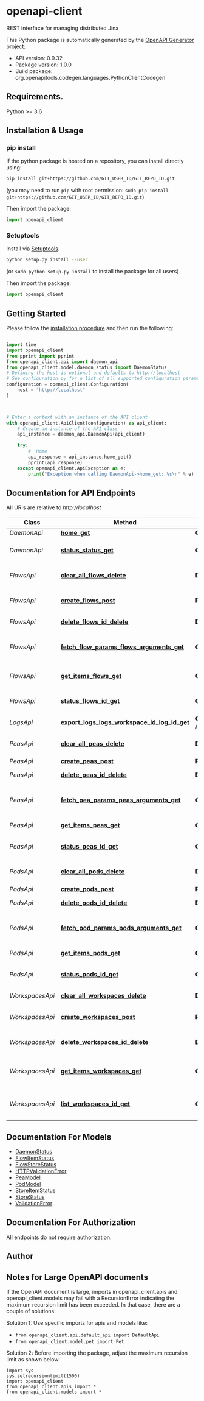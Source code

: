 # openapi-client
REST interface for managing distributed Jina

This Python package is automatically generated by the [OpenAPI Generator](https://openapi-generator.tech) project:

- API version: 0.9.32
- Package version: 1.0.0
- Build package: org.openapitools.codegen.languages.PythonClientCodegen

## Requirements.

Python >= 3.6

## Installation & Usage
### pip install

If the python package is hosted on a repository, you can install directly using:

```sh
pip install git+https://github.com/GIT_USER_ID/GIT_REPO_ID.git
```
(you may need to run `pip` with root permission: `sudo pip install git+https://github.com/GIT_USER_ID/GIT_REPO_ID.git`)

Then import the package:
```python
import openapi_client
```

### Setuptools

Install via [Setuptools](http://pypi.python.org/pypi/setuptools).

```sh
python setup.py install --user
```
(or `sudo python setup.py install` to install the package for all users)

Then import the package:
```python
import openapi_client
```

## Getting Started

Please follow the [installation procedure](#installation--usage) and then run the following:

```python

import time
import openapi_client
from pprint import pprint
from openapi_client.api import daemon_api
from openapi_client.model.daemon_status import DaemonStatus
# Defining the host is optional and defaults to http://localhost
# See configuration.py for a list of all supported configuration parameters.
configuration = openapi_client.Configuration(
    host = "http://localhost"
)



# Enter a context with an instance of the API client
with openapi_client.ApiClient(configuration) as api_client:
    # Create an instance of the API class
    api_instance = daemon_api.DaemonApi(api_client)
    
    try:
        #  Home
        api_response = api_instance.home_get()
        pprint(api_response)
    except openapi_client.ApiException as e:
        print("Exception when calling DaemonApi->home_get: %s\n" % e)
```

## Documentation for API Endpoints

All URIs are relative to *http://localhost*

Class | Method | HTTP request | Description
------------ | ------------- | ------------- | -------------
*DaemonApi* | [**home_get**](docs/DaemonApi.md#home_get) | **GET** / |  Home
*DaemonApi* | [**status_status_get**](docs/DaemonApi.md#status_status_get) | **GET** /status | Get the status of the daemon
*FlowsApi* | [**clear_all_flows_delete**](docs/FlowsApi.md#clear_all_flows_delete) | **DELETE** /flows | Terminate all running Flows
*FlowsApi* | [**create_flows_post**](docs/FlowsApi.md#create_flows_post) | **POST** /flows | Create a Flow from a YAML config
*FlowsApi* | [**delete_flows_id_delete**](docs/FlowsApi.md#delete_flows_id_delete) | **DELETE** /flows/{id} | Terminate a running Flow
*FlowsApi* | [**fetch_flow_params_flows_arguments_get**](docs/FlowsApi.md#fetch_flow_params_flows_arguments_get) | **GET** /flows/arguments | Get all accept arguments of a Flow
*FlowsApi* | [**get_items_flows_get**](docs/FlowsApi.md#get_items_flows_get) | **GET** /flows | Get all alive Flows&#39; status
*FlowsApi* | [**status_flows_id_get**](docs/FlowsApi.md#status_flows_id_get) | **GET** /flows/{id} | Get the status of a running Flow
*LogsApi* | [**export_logs_logs_workspace_id_log_id_get**](docs/LogsApi.md#export_logs_logs_workspace_id_log_id_get) | **GET** /logs/{workspace_id}/{log_id} |  Export Logs
*PeasApi* | [**clear_all_peas_delete**](docs/PeasApi.md#clear_all_peas_delete) | **DELETE** /peas | Terminate all running Peas
*PeasApi* | [**create_peas_post**](docs/PeasApi.md#create_peas_post) | **POST** /peas | Create a Pea
*PeasApi* | [**delete_peas_id_delete**](docs/PeasApi.md#delete_peas_id_delete) | **DELETE** /peas/{id} | Terminate a running Pea
*PeasApi* | [**fetch_pea_params_peas_arguments_get**](docs/PeasApi.md#fetch_pea_params_peas_arguments_get) | **GET** /peas/arguments | Get all accept arguments of a Pea
*PeasApi* | [**get_items_peas_get**](docs/PeasApi.md#get_items_peas_get) | **GET** /peas | Get all alive Pea&#39; status
*PeasApi* | [**status_peas_id_get**](docs/PeasApi.md#status_peas_id_get) | **GET** /peas/{id} | Get status of a running Pea
*PodsApi* | [**clear_all_pods_delete**](docs/PodsApi.md#clear_all_pods_delete) | **DELETE** /pods | Terminate all running Pods
*PodsApi* | [**create_pods_post**](docs/PodsApi.md#create_pods_post) | **POST** /pods | Create a Pod
*PodsApi* | [**delete_pods_id_delete**](docs/PodsApi.md#delete_pods_id_delete) | **DELETE** /pods/{id} | Terminate a running Pod
*PodsApi* | [**fetch_pod_params_pods_arguments_get**](docs/PodsApi.md#fetch_pod_params_pods_arguments_get) | **GET** /pods/arguments | Get all accept arguments of a Pod
*PodsApi* | [**get_items_pods_get**](docs/PodsApi.md#get_items_pods_get) | **GET** /pods | Get all alive Pods&#39; status
*PodsApi* | [**status_pods_id_get**](docs/PodsApi.md#status_pods_id_get) | **GET** /pods/{id} | Get status of a running Pod
*WorkspacesApi* | [**clear_all_workspaces_delete**](docs/WorkspacesApi.md#clear_all_workspaces_delete) | **DELETE** /workspaces | Deleting all Workspaces
*WorkspacesApi* | [**create_workspaces_post**](docs/WorkspacesApi.md#create_workspaces_post) | **POST** /workspaces | Upload files to a workspace
*WorkspacesApi* | [**delete_workspaces_id_delete**](docs/WorkspacesApi.md#delete_workspaces_id_delete) | **DELETE** /workspaces/{id} | Deleting an existing Workspace
*WorkspacesApi* | [**get_items_workspaces_get**](docs/WorkspacesApi.md#get_items_workspaces_get) | **GET** /workspaces | Get all existing Workspaces&#39; status
*WorkspacesApi* | [**list_workspaces_id_get**](docs/WorkspacesApi.md#list_workspaces_id_get) | **GET** /workspaces/{id} | Get the status of an existing Workspace


## Documentation For Models

 - [DaemonStatus](docs/DaemonStatus.md)
 - [FlowItemStatus](docs/FlowItemStatus.md)
 - [FlowStoreStatus](docs/FlowStoreStatus.md)
 - [HTTPValidationError](docs/HTTPValidationError.md)
 - [PeaModel](docs/PeaModel.md)
 - [PodModel](docs/PodModel.md)
 - [StoreItemStatus](docs/StoreItemStatus.md)
 - [StoreStatus](docs/StoreStatus.md)
 - [ValidationError](docs/ValidationError.md)


## Documentation For Authorization

 All endpoints do not require authorization.

## Author




## Notes for Large OpenAPI documents
If the OpenAPI document is large, imports in openapi_client.apis and openapi_client.models may fail with a
RecursionError indicating the maximum recursion limit has been exceeded. In that case, there are a couple of solutions:

Solution 1:
Use specific imports for apis and models like:
- `from openapi_client.api.default_api import DefaultApi`
- `from openapi_client.model.pet import Pet`

Solution 2:
Before importing the package, adjust the maximum recursion limit as shown below:
```
import sys
sys.setrecursionlimit(1500)
import openapi_client
from openapi_client.apis import *
from openapi_client.models import *
```

